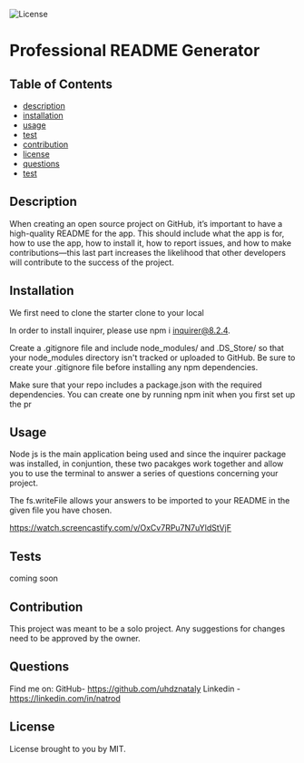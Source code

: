 
            


![License](https://img.shields.io/badge/License-MIT-blue.svg)

# Professional README Generator
    

## Table of Contents

* [description](#description)
* [installation](#installation)
* [usage](#usage)
* [test](#test)
* [contribution](#contribution)
* [license](#license)
* [questions](#questions)
* [test](#test)


## Description
When creating an open source project on GitHub, it’s important to have a high-quality README for the app. This should include what the app is for, how to use the app, how to install it, how to report issues, and how to make contributions—this last part increases the likelihood that other developers will contribute to the success of the project.

## Installation
We first need to clone the starter clone to your local 

In order to install inquirer, please use npm i inquirer@8.2.4. 

Create a .gitignore file and include node_modules/ and .DS_Store/ so that your node_modules directory isn't tracked or uploaded to GitHub. Be sure to create your .gitignore file before installing any npm dependencies.

Make sure that your repo includes a package.json with the required dependencies. You can create one by running npm init when you first set up the pr

## Usage
Node js is the main application being used and since the inquirer package was installed, in conjuntion, these two pacakges work together and allow you to use the terminal to answer a series of questions concerning your project.

The fs.writeFile allows your answers to be imported to your README in the given file you have chosen.

https://watch.screencastify.com/v/OxCv7RPu7N7uYldStVjF 



## Tests
coming soon

## Contribution
This project was meant to be a solo project. Any suggestions for changes need to be approved by the owner.
    
## Questions
Find me on:
GitHub- https://github.com/uhdznataly
Linkedin - https://linkedin.com/in/natrod

## License
License brought to you by MIT.